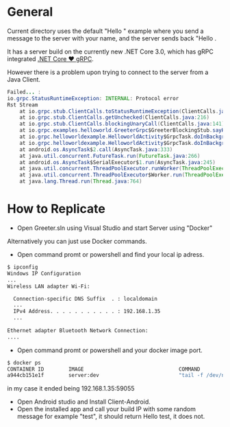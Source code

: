 # General

Current directory uses the default "Hello <X>" example where you send a message to the server with your name, and the server sends back "Hello <name you send>.

It has a server build on the currently new .NET Core 3.0, which has gRPC integrated [.NET Core ❤ gRPC](https://grpc.io/blog/grpc-on-dotnetcore/).  

However there is a problem upon trying to connect to the server from a Java Client.

```java
Failed... : 
io.grpc.StatusRuntimeException: INTERNAL: Protocol error
Rst Stream
	at io.grpc.stub.ClientCalls.toStatusRuntimeException(ClientCalls.java:235)
	at io.grpc.stub.ClientCalls.getUnchecked(ClientCalls.java:216)
	at io.grpc.stub.ClientCalls.blockingUnaryCall(ClientCalls.java:141)
	at io.grpc.examples.helloworld.GreeterGrpc$GreeterBlockingStub.sayHello(GreeterGrpc.java:228)
	at io.grpc.helloworldexample.HelloworldActivity$GrpcTask.doInBackground(HelloworldActivity.java:90)
	at io.grpc.helloworldexample.HelloworldActivity$GrpcTask.doInBackground(HelloworldActivity.java:72)
	at android.os.AsyncTask$2.call(AsyncTask.java:333)
	at java.util.concurrent.FutureTask.run(FutureTask.java:266)
	at android.os.AsyncTask$SerialExecutor$1.run(AsyncTask.java:245)
	at java.util.concurrent.ThreadPoolExecutor.runWorker(ThreadPoolExecutor.java:1167)
	at java.util.concurrent.ThreadPoolExecutor$Worker.run(ThreadPoolExecutor.java:641)
	at java.lang.Thread.run(Thread.java:764)

```

# How to Replicate

 - Open Greeter.sln using Visual Studio and start Server using "Docker" 

Alternatively you can just use Docker commands. 

 - Open command promt or powershell and find your local ip adress.
 ```sh
$ ipconfig
Windows IP Configuration
...
Wireless LAN adapter Wi-Fi:

   Connection-specific DNS Suffix  . : localdomain
   ...
   IPv4 Address. . . . . . . . . . . : 192.168.1.35
   ...
   
Ethernet adapter Bluetooth Network Connection:
....
```

 - Open command promt or powershell and your docker image port.
 ```sh
$ docker ps
CONTAINER ID        IMAGE                               COMMAND               CREATED             STATUS              PORTS                   NAMES
a944cb151e1f        server:dev                          "tail -f /dev/null"   About an hour ago   Up About an hour    0.0.0.0:59055->80/tcp   optimistic_brahmagupta
```

in my case it ended being 192.168.1.35:59055

- Open Android studio and Install Client-Android.
- Open the installed app and call your build IP with some random message for example "test", it should return Hello test, it does not.

